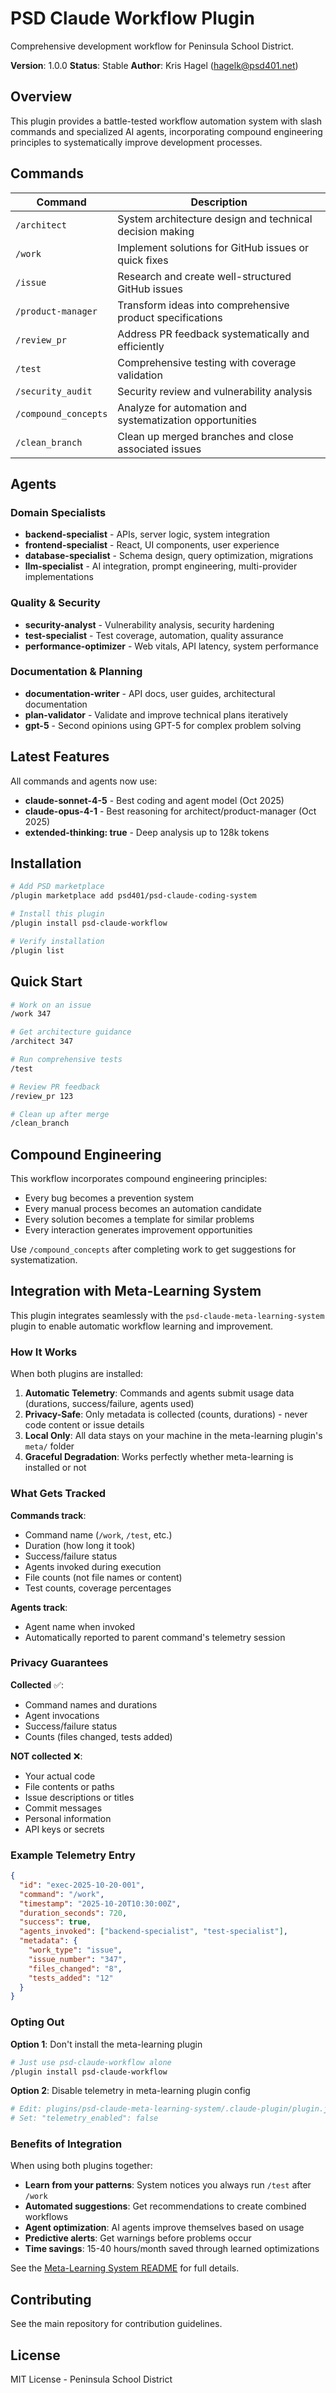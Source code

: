 # PSD Claude Workflow Plugin

Comprehensive development workflow for Peninsula School District.

**Version**: 1.0.0
**Status**: Stable
**Author**: Kris Hagel (hagelk@psd401.net)

## Overview

This plugin provides a battle-tested workflow automation system with slash commands and specialized AI agents, incorporating compound engineering principles to systematically improve development processes.

## Commands

| Command | Description |
|---------|-------------|
| `/architect` | System architecture design and technical decision making |
| `/work` | Implement solutions for GitHub issues or quick fixes |
| `/issue` | Research and create well-structured GitHub issues |
| `/product-manager` | Transform ideas into comprehensive product specifications |
| `/review_pr` | Address PR feedback systematically and efficiently |
| `/test` | Comprehensive testing with coverage validation |
| `/security_audit` | Security review and vulnerability analysis |
| `/compound_concepts` | Analyze for automation and systematization opportunities |
| `/clean_branch` | Clean up merged branches and close associated issues |

## Agents

### Domain Specialists
- **backend-specialist** - APIs, server logic, system integration
- **frontend-specialist** - React, UI components, user experience
- **database-specialist** - Schema design, query optimization, migrations
- **llm-specialist** - AI integration, prompt engineering, multi-provider implementations

### Quality & Security
- **security-analyst** - Vulnerability analysis, security hardening
- **test-specialist** - Test coverage, automation, quality assurance
- **performance-optimizer** - Web vitals, API latency, system performance

### Documentation & Planning
- **documentation-writer** - API docs, user guides, architectural documentation
- **plan-validator** - Validate and improve technical plans iteratively
- **gpt-5** - Second opinions using GPT-5 for complex problem solving

## Latest Features

All commands and agents now use:
- **claude-sonnet-4-5** - Best coding and agent model (Oct 2025)
- **claude-opus-4-1** - Best reasoning for architect/product-manager (Oct 2025)
- **extended-thinking: true** - Deep analysis up to 128k tokens

## Installation

```bash
# Add PSD marketplace
/plugin marketplace add psd401/psd-claude-coding-system

# Install this plugin
/plugin install psd-claude-workflow

# Verify installation
/plugin list
```

## Quick Start

```bash
# Work on an issue
/work 347

# Get architecture guidance
/architect 347

# Run comprehensive tests
/test

# Review PR feedback
/review_pr 123

# Clean up after merge
/clean_branch
```

## Compound Engineering

This workflow incorporates compound engineering principles:
- Every bug becomes a prevention system
- Every manual process becomes an automation candidate
- Every solution becomes a template for similar problems
- Every interaction generates improvement opportunities

Use `/compound_concepts` after completing work to get suggestions for systematization.

## Integration with Meta-Learning System

This plugin integrates seamlessly with the `psd-claude-meta-learning-system` plugin to enable automatic workflow learning and improvement.

### How It Works

When both plugins are installed:

1. **Automatic Telemetry**: Commands and agents submit usage data (durations, success/failure, agents used)
2. **Privacy-Safe**: Only metadata is collected (counts, durations) - never code content or issue details
3. **Local Only**: All data stays on your machine in the meta-learning plugin's `meta/` folder
4. **Graceful Degradation**: Works perfectly whether meta-learning is installed or not

### What Gets Tracked

**Commands track**:
- Command name (`/work`, `/test`, etc.)
- Duration (how long it took)
- Success/failure status
- Agents invoked during execution
- File counts (not file names or content)
- Test counts, coverage percentages

**Agents track**:
- Agent name when invoked
- Automatically reported to parent command's telemetry session

### Privacy Guarantees

**Collected** ✅:
- Command names and durations
- Agent invocations
- Success/failure status
- Counts (files changed, tests added)

**NOT collected** ❌:
- Your actual code
- File contents or paths
- Issue descriptions or titles
- Commit messages
- Personal information
- API keys or secrets

### Example Telemetry Entry

```json
{
  "id": "exec-2025-10-20-001",
  "command": "/work",
  "timestamp": "2025-10-20T10:30:00Z",
  "duration_seconds": 720,
  "success": true,
  "agents_invoked": ["backend-specialist", "test-specialist"],
  "metadata": {
    "work_type": "issue",
    "issue_number": "347",
    "files_changed": "8",
    "tests_added": "12"
  }
}
```

### Opting Out

**Option 1**: Don't install the meta-learning plugin
```bash
# Just use psd-claude-workflow alone
/plugin install psd-claude-workflow
```

**Option 2**: Disable telemetry in meta-learning plugin config
```bash
# Edit: plugins/psd-claude-meta-learning-system/.claude-plugin/plugin.json
# Set: "telemetry_enabled": false
```

### Benefits of Integration

When using both plugins together:

- **Learn from your patterns**: System notices you always run `/test` after `/work`
- **Automated suggestions**: Get recommendations to create combined workflows
- **Agent optimization**: AI agents improve themselves based on usage
- **Predictive alerts**: Get warnings before problems occur
- **Time savings**: 15-40 hours/month saved through learned optimizations

See the [Meta-Learning System README](../psd-claude-meta-learning-system/README.md) for full details.

## Contributing

See the main repository for contribution guidelines.

## License

MIT License - Peninsula School District
